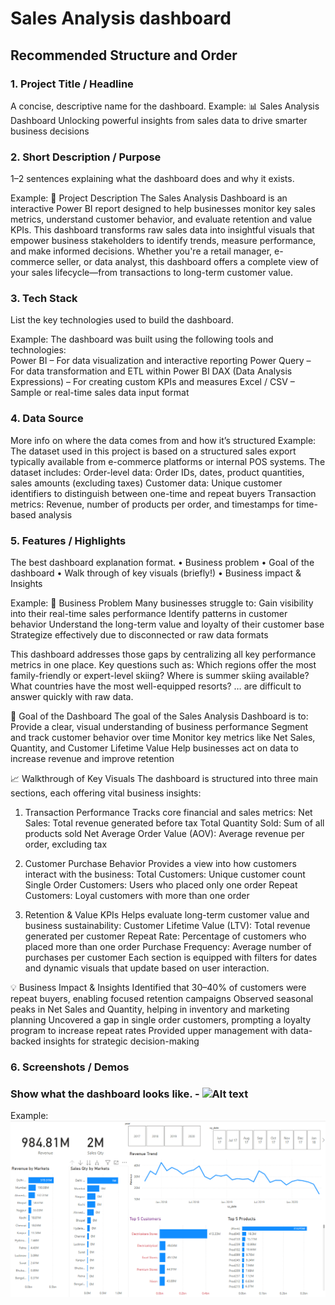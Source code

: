 # Sales Analysis dashboard
## Recommended Structure and Order
### 1.	Project Title / Headline
A concise, descriptive name for the dashboard.
Example: 
📊 Sales Analysis Dashboard
Unlocking powerful insights from sales data to drive smarter business decisions


### 2.	Short Description / Purpose
1–2 sentences explaining what the dashboard does and why it exists.

Example: 
📝 Project Description
The Sales Analysis Dashboard is an interactive Power BI report designed to help businesses monitor key sales metrics, understand customer behavior, and evaluate retention and value KPIs. This dashboard transforms raw sales data into insightful visuals that empower business stakeholders to identify trends, measure performance, and make informed decisions.
Whether you're a retail manager, e-commerce seller, or data analyst, this dashboard offers a complete view of your sales lifecycle—from transactions to long-term customer value.



### 3.	Tech Stack
List the key technologies used to build the dashboard.

Example:
The dashboard was built using the following tools and technologies:<br>
Power BI – For data visualization and interactive reporting
Power Query – For data transformation and ETL within Power BI
DAX (Data Analysis Expressions) – For creating custom KPIs and measures
Excel / CSV – Sample or real-time sales data input format

### 4.	Data Source
More info on where the data comes from and how it’s structured
Example:
The dataset used in this project is based on a structured sales export typically available from e-commerce platforms or internal POS systems. The dataset includes:
Order-level data: Order IDs, dates, product quantities, sales amounts (excluding taxes)
Customer data: Unique customer identifiers to distinguish between one-time and repeat buyers
Transaction metrics: Revenue, number of products per order, and timestamps for time-based analysis

### 5.	Features / Highlights
The best dashboard explanation format. 
•	Business problem
•	Goal of the dashboard
•	Walk through of key visuals (briefly!)
•	Business impact & Insights

Example:
🧩 Business Problem
Many businesses struggle to:
Gain visibility into their real-time sales performance
Identify patterns in customer behavior
Understand the long-term value and loyalty of their customer base
Strategize effectively due to disconnected or raw data formats

This dashboard addresses those gaps by centralizing all key performance metrics in one place.
Key questions such as:
Which regions offer the most family-friendly or expert-level skiing?
Where is summer skiing available?
What countries have the most well-equipped resorts?
… are difficult to answer quickly with raw data.

🎯 Goal of the Dashboard
The goal of the Sales Analysis Dashboard is to:
Provide a clear, visual understanding of business performance
Segment and track customer behavior over time
Monitor key metrics like Net Sales, Quantity, and Customer Lifetime Value
Help businesses act on data to increase revenue and improve retention

📈 Walkthrough of Key Visuals
The dashboard is structured into three main sections, each offering vital business insights:

1. Transaction Performance
Tracks core financial and sales metrics:
Net Sales: Total revenue generated before tax
Total Quantity Sold: Sum of all products sold
Net Average Order Value (AOV): Average revenue per order, excluding tax

2. Customer Purchase Behavior
Provides a view into how customers interact with the business:
Total Customers: Unique customer count
Single Order Customers: Users who placed only one order
Repeat Customers: Loyal customers with more than one order

3. Retention & Value KPIs
Helps evaluate long-term customer value and business sustainability:
Customer Lifetime Value (LTV): Total revenue generated per customer
Repeat Rate: Percentage of customers who placed more than one order
Purchase Frequency: Average number of purchases per customer
Each section is equipped with filters for dates and dynamic visuals that update based on user interaction.

💡 Business Impact & Insights
Identified that 30–40% of customers were repeat buyers, enabling focused retention campaigns
Observed seasonal peaks in Net Sales and Quantity, helping in inventory and marketing planning
Uncovered a gap in single order customers, prompting a loyalty program to increase repeat rates
Provided upper management with data-backed insights for strategic decision-making

### 6.	Screenshots / Demos
### Show what the dashboard looks like. - ![Alt text](https://github.com/username/repo/assets/image.png)
Example: ![Dashboard Preview](https://github.com/51Abhishek89/Sales-Analysis-Dashboard/blob/main/Sales%20Analysis%20SS.png)
